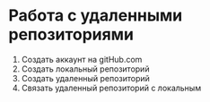 # Работа с удаленными репозиториями
1. Создать аккаунт на gitHub.com
2. Создать локальный репозиторий
3. Создать удаленный репозиторий
4. Связать удаленный репозиторий с локальным